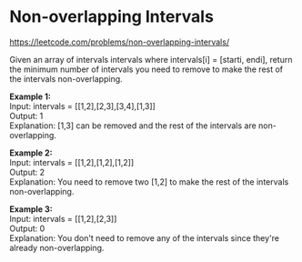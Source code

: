 # Non-overlapping Intervals
https://leetcode.com/problems/non-overlapping-intervals/

Given an array of intervals intervals where intervals[i] = [starti, endi], return the minimum number of intervals you need to remove to make the rest of the intervals non-overlapping.

<b>Example 1:</b>\
Input: intervals = [[1,2],[2,3],[3,4],[1,3]]\
Output: 1\
Explanation: [1,3] can be removed and the rest of the intervals are non-overlapping.

<b>Example 2:</b>\
Input: intervals = [[1,2],[1,2],[1,2]]\
Output: 2\
Explanation: You need to remove two [1,2] to make the rest of the intervals non-overlapping.

<b>Example 3:</b>\
Input: intervals = [[1,2],[2,3]]\
Output: 0\
Explanation: You don't need to remove any of the intervals since they're already non-overlapping.
